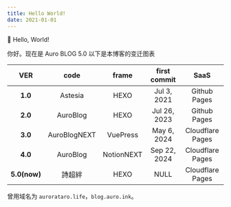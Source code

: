 ```yaml
---
title: Hello World!
date: 2021-01-01
---
```


👏 Hello, World!

<!-- MORE -->

你好。现在是 Auro BLOG 5.0
以下是本博客的变迁图表

| VER | code|frame|first commit|SaaS|
|:-:|:-:|:-:|:-:|:-:|
|**1.0**|Astesia|HEXO|Jul 3, 2021|Github Pages|
|**2.0**|AuroBlog|HEXO|Jul 26, 2023|Github Pages|
|**3.0**|AuroBlogNEXT|VuePress|May 6, 2024|Cloudflare Pages|
|**4.0**|AuroBlog|NotionNEXT|Sep 22, 2024|Cloudflare Pages|
|**5.0(now)**|詩超絆|HEXO|NULL|Cloudflare Pages|

曾用域名为 `aurorataro.life`，`blog.auro.ink`。
